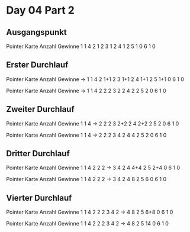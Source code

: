 # Day 04 Part 2

## Ausgangspunkt
Pointer Karte   Anzahl  Gewinne
        1       1       4
        2       1       2
        3       1       2
        4       1       2
        5       1       0
        6       1       0
## Erster Durchlauf
Pointer Karte   Anzahl  Gewinne
 ->     1       1       4
        2       1+1     2
        3       1+1     2
        4       1+1     2
        5       1+1     0
        6       1       0

Pointer Karte   Anzahl  Gewinne
 ->     1       1       4
        2       2       2
        3       2       2
        4       2       2
        5       2       0
        6       1       0

## Zweiter Durchlauf
Pointer Karte   Anzahl  Gewinne
        1       1       4
->      2       2       2
        3       2+2     2
        4       2+2     2
        5       2       0
        6       1       0

Pointer Karte   Anzahl  Gewinne
        1       1       4
->      2       2       2
        3       4       2
        4       4       2
        5       2       0
        6       1       0

## Dritter Durchlauf
Pointer Karte   Anzahl  Gewinne
        1       1       4
        2       2       2
->      3       4       2
        4       4+4     2
        5       2+4     0
        6       1       0

Pointer Karte   Anzahl  Gewinne
        1       1       4
        2       2       2
->      3       4       2
        4       8       2
        5       6       0
        6       1       0

## Vierter Durchlauf
Pointer Karte   Anzahl  Gewinne
        1       1       4
        2       2       2
        3       4       2
->      4       8       2
        5       6+8     0
        6       1       0

Pointer Karte   Anzahl  Gewinne
        1       1       4
        2       2       2
        3       4       2
->      4       8       2
        5       14      0
        6       1       0